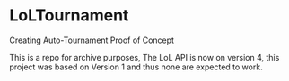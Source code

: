 # LoLTournament
Creating Auto-Tournament Proof of Concept

This is a repo for archive purposes, The LoL API is now on version 4, this project was based on Version 1 and thus none are expected to work.
